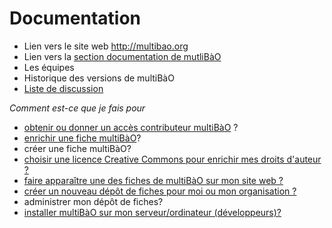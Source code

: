 # Documentation

* Lien vers le site web http://multibao.org
* Lien vers la [section documentation de mutliBàO](https://github.com/multibao/documentation)
* Les équipes
* Historique des versions de multiBàO
* [Liste de discussion](http://lists.imaginationforpeople.org/cgi-bin/mailman/listinfo/multibao)

*Comment est-ce que je fais pour*

* [obtenir ou donner un accès contributeur multiBàO](https://github.com/multibao/documentation/blob/master/fiches/obtenir_donner_acces_contributeur.md)
?
* [enrichir une fiche multiBàO](https://github.com/multibao/documentation/blob/master/fiches/enrichir_une_fiche.md)?
* créer une fiche multiBàO?
* [choisir une licence Creative Commons pour enrichir mes droits d'auteur ?](http://creativecommons.fr/licences/les-6-licences/)
* [faire apparaître une des fiches de multiBàO sur mon site web ?](https://github.com/multibao/documentation/blob/master/fiches/faire_apparaitre_fiche_sur_mon_site.md)
* [créer un nouveau dépôt de fiches pour moi ou mon organisation ?](https://github.com/multibao/documentation/blob/master/fiches/creer_un_depot.md)
* administrer mon dépôt de fiches?
* [installer multiBàO sur mon serveur/ordinateur (développeurs)?](https://github.com/multibao/site/blob/master/README.md)
